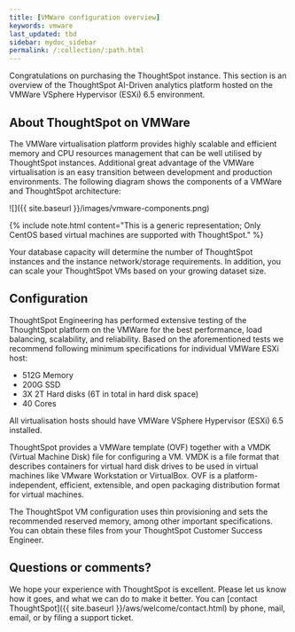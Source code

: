 ```yaml
---
title: [VMWare configuration overview]
keywords: vmware
last_updated: tbd
sidebar: mydoc_sidebar
permalink: /:collection/:path.html
---
```

Congratulations on purchasing the ThoughtSpot instance. This section is an
overview of the ThoughtSpot AI-Driven analytics platform hosted on the VMWare 
VSphere Hypervisor (ESXi) 6.5 environment.

## About ThoughtSpot on VMWare

The VMWare virtualisation platform provides highly scalable and efficient memory
and CPU resources management that can be well utilised by ThoughtSpot instances.
Additional great advantage of the VMWare virtualisation is an easy transition 
between development and production environments. The following diagram shows
the components of a VMWare and ThoughtSpot architecture:

![]({{ site.baseurl }}/images/vmware-components.png)

{% include note.html content="This is a generic representation; Only CentOS based
virtual machines are supported with ThoughtSpot." %}

Your database capacity will determine the number of ThoughtSpot instances and
the instance network/storage requirements. In addition, you can scale your ThoughtSpot
VMs based on your growing dataset size.

## Configuration

ThoughtSpot Engineering has performed extensive testing of the ThoughtSpot
platform on the VMWare for the best performance, load balancing, scalability, and
reliability. Based on the aforementioned tests we recommend following minimum specifications
for individual VMWare ESXi host:

* 512G Memory
* 200G SSD
* 3X 2T Hard disks (6T in total in hard disk space)
* 40 Cores

All virtualisation hosts should have VMWare VSphere Hypervisor (ESXi) 6.5 installed.

ThoughtSpot provides a VMWare template (OVF) together with a VMDK (Virtual
Machine Disk) file for configuring a VM. VMDK is a file format that describes
containers for virtual hard disk drives to be used in virtual machines like
VMware Workstation or VirtualBox. OVF is a platform-independent, efficient,
extensible, and open packaging distribution format for virtual machines.

The ThoughtSpot VM configuration uses thin provisioning and sets the recommended
reserved memory, among other important specifications. You can obtain these
files from your ThoughtSpot Customer Success Engineer.

## Questions or comments?

We hope your experience with ThoughtSpot is excellent. Please let us know how it
goes, and what we can do to make it better. You can [contact ThoughtSpot]({{
site.baseurl }}/aws/welcome/contact.html) by phone, mail, email, or by filing a
support ticket.
